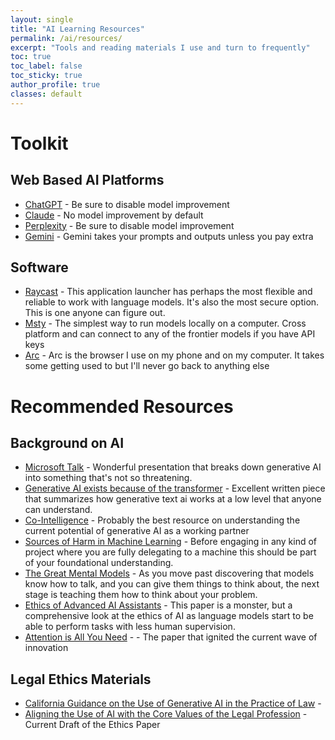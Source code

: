 ```yaml
---
layout: single
title: "AI Learning Resources"
permalink: /ai/resources/
excerpt: "Tools and reading materials I use and turn to frequently"
toc: true
toc_label: false
toc_sticky: true
author_profile: true
classes: default
---
```


# Toolkit

## Web Based AI Platforms

- [ChatGPT](https://chatgpt.com/?oai-dm=1) - Be sure to disable model improvement 
- [Claude](https://claude.ai/chats) - No model improvement by default
- [Perplexity](https://www.perplexity.ai/) - Be sure to disable model improvement
- [Gemini](https://gemini.google.com/app) - Gemini takes your prompts and outputs unless you pay extra

## Software

- [Raycast](https://raycast.com) - This application launcher has perhaps the most flexible and reliable to work with language models. It's also the most secure option. This is one anyone can figure out. 
- [Msty](https://msty.app/) - The simplest way to run models locally on a computer. Cross platform and can connect to any of the frontier models if you have API keys
- [Arc](https://arc.net/gift/fde61811) - Arc is the browser I use on my phone and on my computer. It takes some getting used to but I'll never go back to anything else

# Recommended Resources

## Background on AI

- [Microsoft Talk](https://www.youtube.com/watch?v=5pbPLHYB6-0) - Wonderful presentation that breaks down generative AI into something that's not so threatening.
- [Generative AI exists because of the transformer](https://ig.ft.com/generative-ai/) - Excellent written piece that summarizes how generative text ai works at a low level that anyone can understand.
- [Co-Intelligence](https://www.amazon.com/dp/B0CNFCRJ77?ref_=cm_sw_r_cp_ud_dp_HAJD44100A2GZ6HXTF6G&skipTwisterOG=2) - Probably the best resource on understanding the current potential of generative AI as a working partner
- [Sources of Harm in Machine Learning](https://dl.acm.org/doi/10.1145/3465416.3483305) - Before engaging in any kind of project where you are fully delegating to a machine this should be part of your foundational understanding.
- [The Great Mental Models](https://fs.blog/books/mental-models-vol1/) - As you move past discovering that models know how to talk, and you can give them things to think about, the next stage is teaching them how to think about your problem.
- [Ethics of Advanced AI Assistants](https://deepmind.google/discover/blog/the-ethics-of-advanced-ai-assistants/) - This paper is a monster, but a comprehensive look at the ethics of AI as language models start to be able to perform tasks with less human supervision.
- [Attention is All You Need](https://arxiv.org/pdf/1706.03762) -  - The paper that ignited the current wave of innovation

## Legal Ethics Materials

- [California Guidance on the Use of Generative AI in the Practice of Law](https://www.calbar.ca.gov/Portals/0/documents/ethics/Generative-AI-Practical-Guidance.pdf) - 
- [Aligning the Use of AI with the Core Values of the Legal Profession](https://www.notion.so/Aligning-the-Use-of-AI-with-the-Core-Values-of-the-Legal-Profession-c70a1845cc57403aa0a35fb71250b997?pvs=21) - Current Draft of the Ethics Paper